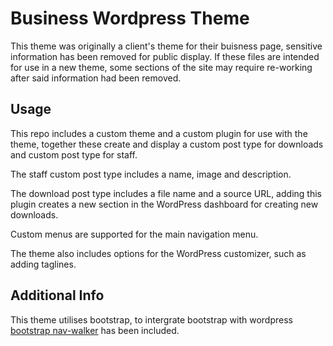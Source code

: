 # Business Wordpress Theme

This theme was originally a client's theme for their buisness page, sensitive information has been removed for public display. If these files are intended for use in a new theme, some sections of the site may require re-working after said information had been removed.

## Usage

This repo includes a custom theme and a custom plugin for use with the theme, together these create and display a custom post type for downloads and custom post type for staff.

The staff custom post type includes a name, image and description. 

The download post type includes a file name and a source URL, adding this plugin creates a new section in the WordPress dashboard for creating new downloads.

Custom menus are supported for the main navigation menu.

The theme also includes options for the WordPress customizer, such as adding taglines.

## Additional Info

This theme utilises bootstrap, to intergrate bootstrap with wordpress [bootstrap nav-walker](https://github.com/wp-bootstrap/wp-bootstrap-navwalker) has been included.
